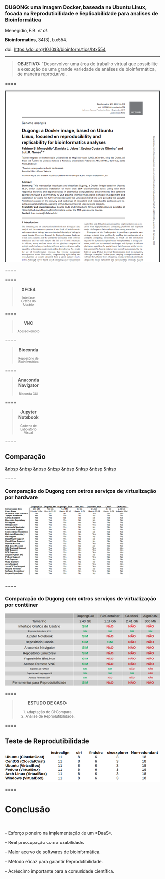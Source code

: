 ### DUGONG: uma imagem Docker, baseada no Ubuntu Linux, focada na Reprodutibilidade e Replicabilidade para análises de Bioinformática

Menegidio, F.B. *et al.*

**Bioinformatics**, 34(3), btx554. 

doi: https://doi.org/10.1093/bioinformatics/btx554

---

> **OBJETIVO:** "Desenvolver uma área de trabalho virtual que possibilite a execução de uma grande variedade de análises de bioinformática, de maneira reprodutível.

====

<img src="img/FIG17.png" style="background:none; border:none; box-shadow:none;">

====

<!-- .slide: data-background="img/FIG18.png"  data-background-size="1058px 794px"  -->

====

<!-- .slide: data-background="img/FIG20.png" data-background-size="68%" data-background-position="right" -->

<div style="width:100%; text-align: center;">
    <div style="width: 25%;">
        <blockquote style="padding-right: 1em">
            <p><b><center>XFCE4</center></b></p>
            <small><small><center>Interface Gráfica do Usuário</center></small></small>
        </blockquote>
    </div>
</div>

====

<!-- .slide: data-background="img/FIG21.png" data-background-size="68%" data-background-position="right" -->

<div style="width:100%; text-align: center;">
    <div style="width: 25%;">
        <blockquote style="padding-right: 1em">
            <p><b><center>VNC</center></b></p>
            <small><small><center>Acesso Remoto</center></small></small>
        </blockquote>
    </div>
</div>

====

<!-- .slide: data-background="img/FIG23.png" data-background-size="68%" data-background-position="right" -->

<div style="width:100%; text-align: center;">
    <div style="width: 25%;">
        <blockquote style="padding-right: 1em">
            <p><b><center>Bioconda</center></b></p>
            <small><small><center>Repositório de Bioinformática</center></small></small>
        </blockquote>
    </div>
</div>

====

<!-- .slide: data-background="img/FIG24.png" data-background-size="68%" data-background-position="right" -->

<div style="width:100%; text-align: center;">
    <div style="width: 25%;">
        <blockquote style="padding-right: 1em">
            <p><b><center>Anaconda Navigator</center></b></p>
            <small><small><center>Bioconda GUI</center></small></small>
        </blockquote>
    </div>
</div>

====

<!-- .slide: data-background="img/FIG25.png" data-background-size="68%" data-background-position="right" -->

<div style="width:100%; text-align: center;">
    <div style="width: 25%;">
        <blockquote style="padding-right: 1em">
            <p><b><center>Jupyter Notebook</center></b></p>
            <small><small><center>Caderno de Laboratório Virtual</center></small></small>
        </blockquote>
    </div>
</div>

====

## Comparação
&nbsp
&nbsp
&nbsp
&nbsp
&nbsp
&nbsp
&nbsp
&nbsp

<!-- .slide: data-background="img/FIG27.png" data-background-size="80%" data-background-position="center bottom" -->

====

### Comparação do Dugong com outros serviços de virtualização por hardware

<img src="img/FIG26.png" width="80%" height="80%" style="background:none; border:none; box-shadow:none;">

====

### Comparação do Dugong com outros serviços de virtualização por contêiner

<img src="img/FIG27.png" width="100%" height="100%" style="background:none; border:none; box-shadow:none;">

====

<!-- .slide: data-background="img/FIG28.png" data-background-size="50%" data-background-position="right" -->

<div style="width:100%; text-align: center;">
    <div style="width: 50%;">
        <blockquote style="padding-right: 1em">
            <p><b><center>ESTUDO DE CASO:</center></b></p>
            <small><center>1. Adaptação do CirCompara.</center></small>
            <small><center>2. Análise de Reprodutibilidade.</center></small>
        </blockquote>
    </div>
</div>

====

## Teste de Reprodutibilidade

<img src="img/FIG29.png" width="100%" height="100%" style="background:none; border:none; box-shadow:none;">

====

# Conclusão
<br>
<p class="fragment" align="justify" data-fragment-index="1">- Esforço pioneiro na implementação de um *DaaS*.</p>
<p class="fragment" align="justify" data-fragment-index="2">- Real preocupação com a usabilidade.</p>
<p class="fragment" align="justify" data-fragment-index="3">- Maior acervo de softwares de bioinformática.</p>
<p class="fragment" align="justify" data-fragment-index="4">- Método eficaz para garantir Reprodutibilidade.</p>
<p class="fragment" align="justify" data-fragment-index="5">- Acréscimo importante para a comunidade científica.</p>

